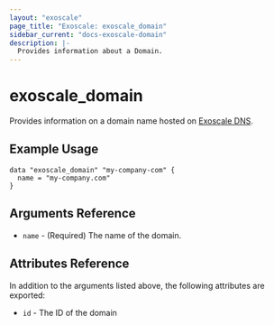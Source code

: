 ```yaml
---
layout: "exoscale"
page_title: "Exoscale: exoscale_domain"
sidebar_current: "docs-exoscale-domain"
description: |-
  Provides information about a Domain.
---
```


# exoscale\_domain

Provides information on a domain name hosted on [Exoscale DNS][exo-dns].


## Example Usage

```hcl
data "exoscale_domain" "my-company-com" {
  name = "my-company.com"
}
```


## Arguments Reference

* `name` - (Required) The name of the domain.


## Attributes Reference

In addition to the arguments listed above, the following attributes are exported:

* `id` - The ID of the domain


[exo-dns]: https://www.exoscale.com/dns/
